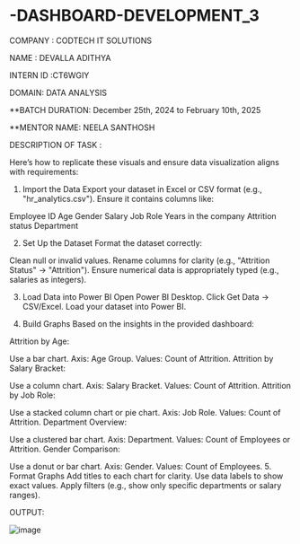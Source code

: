 # -DASHBOARD-DEVELOPMENT_3
COMPANY : CODTECH IT SOLUTIONS

NAME : DEVALLA ADITHYA

INTERN ID :CT6WGIY

DOMAIN: DATA ANALYSIS

**BATCH DURATION: December 25th, 2024 to February 10th, 2025

**MENTOR NAME: NEELA SANTHOSH

DESCRIPTION OF TASK :

Here’s how to replicate these visuals and ensure data visualization aligns with requirements:

1. Import the Data
Export your dataset in Excel or CSV format (e.g., "hr_analytics.csv"). Ensure it contains columns like:

Employee ID
Age
Gender
Salary
Job Role
Years in the company
Attrition status
Department

2. Set Up the Dataset
Format the dataset correctly:

Clean null or invalid values.
Rename columns for clarity (e.g., "Attrition Status" → "Attrition").
Ensure numerical data is appropriately typed (e.g., salaries as integers).

3. Load Data into Power BI
Open Power BI Desktop.
Click Get Data → CSV/Excel.
Load your dataset into Power BI.

4. Build Graphs
Based on the insights in the provided dashboard:

Attrition by Age:

Use a bar chart.
Axis: Age Group.
Values: Count of Attrition.
Attrition by Salary Bracket:

Use a column chart.
Axis: Salary Bracket.
Values: Count of Attrition.
Attrition by Job Role:

Use a stacked column chart or pie chart.
Axis: Job Role.
Values: Count of Attrition.
Department Overview:

Use a clustered bar chart.
Axis: Department.
Values: Count of Employees or Attrition.
Gender Comparison:

Use a donut or bar chart.
Axis: Gender.
Values: Count of Employees.
5. Format Graphs
Add titles to each chart for clarity.
Use data labels to show exact values.
Apply filters (e.g., show only specific departments or salary ranges).


OUTPUT:

![image](https://github.com/user-attachments/assets/3e8d1f44-88d2-41cb-8280-ca8faa8786ac)


